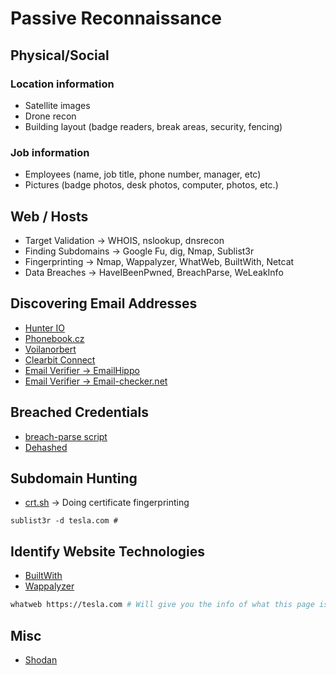 # Passive Reconnaissance

## Physical/Social

### Location information
- Satellite images
- Drone recon
- Building layout (badge readers, break areas, security, fencing)

### Job information
- Employees (name, job title, phone number, manager, etc)
- Pictures (badge photos, desk photos, computer, photos, etc.)


## Web / Hosts

- Target Validation -> WHOIS, nslookup, dnsrecon
- Finding Subdomains -> Google Fu, dig, Nmap, Sublist3r
- Fingerprinting -> Nmap, Wappalyzer, WhatWeb, BuiltWith, Netcat
- Data Breaches -> HaveIBeenPwned, BreachParse, WeLeakInfo


## Discovering Email Addresses

- [Hunter IO](https://hunter.io/)
- [Phonebook.cz](https://phonebook.cz/)
- [Voilanorbert](https://www.voilanorbert.com/)
- [Clearbit Connect](https://clearbit.com/resources/tools/connect)
- [Email Verifier -> EmailHippo](https://tools.emailhippo.com/)
- [Email Verifier -> Email-checker.net](https://email-checker.net/)


## Breached Credentials

- [breach-parse script](https://github.com/hmaverickadams/breach-parse/blob/master/breach-parse.sh)
- [Dehashed](https://www.dehashed.com/)


## Subdomain Hunting

- [crt.sh](https://crt.sh/) -> Doing certificate fingerprinting

```
sublist3r -d tesla.com #
```

## Identify Website Technologies

- [BuiltWith](https://builtwith.com/)
- [Wappalyzer](https://www.wappalyzer.com/)

```sh
whatweb https://tesla.com # Will give you the info of what this page is built on
```

## Misc

- [Shodan](https://www.shodan.io/)
